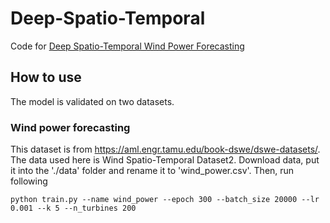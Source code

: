 # Deep-Spatio-Temporal
Code for [Deep Spatio-Temporal Wind Power Forecasting](https://arxiv.org/abs/2109.14530)
## How to use
The model is validated on two datasets.
### Wind power forecasting 
This dataset is from https://aml.engr.tamu.edu/book-dswe/dswe-datasets/. The data used here is Wind Spatio-Temporal Dataset2. Download data, put it into the './data' folder and rename it to 'wind_power.csv'. Then, run following
```
python train.py --name wind_power --epoch 300 --batch_size 20000 --lr 0.001 --k 5 --n_turbines 200
```

